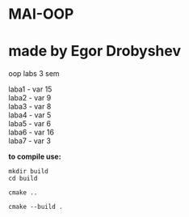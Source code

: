 # MAI-OOP
# made by Egor Drobyshev
oop labs 3 sem

laba1 - var 15  
laba2 - var 9  
laba3 - var 8  
laba4 - var 5  
laba5 - var 6  
laba6 - var 16  
laba7 - var 3  

**to compile use:**

```
mkdir build
cd build

cmake ..

cmake --build .
```

